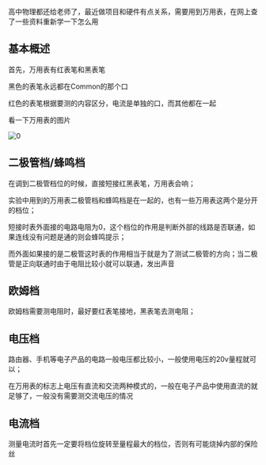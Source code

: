 高中物理都还给老师了，最近做项目和硬件有点关系，需要用到万用表，在网上查了一些资料重新学一下怎么用


<!--more-->


## 基本概述

首先，万用表有红表笔和黑表笔

黑色的表笔永远都在Common的那个口

红色的表笔根据要测的内容区分，电流是单独的口，而其他都在一起

看一下万用表的图片

![0](https://static.hack1s.fun/images/2021/02/23/0.jpg)

## 二极管档/蜂鸣档

在调到二极管档位的时候，直接短接红黑表笔，万用表会响；

实验中用到的万用表二极管档和蜂鸣档是在一起的，也有一些万用表这两个是分开的档位；

短接时表外面接的电路电阻为0，这个档位的作用是判断外部的线路是否联通，如果连线没有问题是通的则会蜂鸣提示；

而外面如果接的是二极管这时表的作用相当于就是为了测试二极管的方向；当二极管是正向联通时由于电阻比较小就可以联通，发出声音

## 欧姆档

欧姆档需要测电阻时，最好要红表笔接地，黑表笔去测电阻；

## 电压档

路由器、手机等电子产品的电路一般电压都比较小，一般使用电压的20v量程就可以；

在万用表的标志上电压有直流和交流两种模式的，一般在电子产品中使用直流的就足够了，一般没有需要测交流电压的情况

## 电流档

测量电流时首先一定要将档位旋转至量程最大的档位，否则有可能烧掉内部的保险丝
